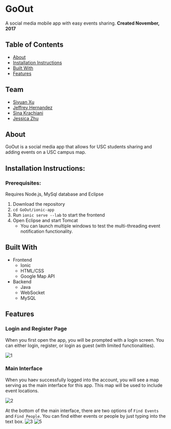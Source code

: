 # GoOut 
A social media mobile app with easy events sharing. 
**Created November, 2017**

## Table of Contents 
- [About](#about)
- [Installation Instructions](#installation-instructions)
- [Built With](#built-with)
- [Features](#features)

## Team
- [Siyuan Xu](https://github.com/1009700427)
- [Jeffrey Hernandez](https://github.com/JeffreyDH)
- [Sina Krachiani](https://github.com/karachia)
- [Jessica Zhu](https://github.com/jessicyz)

## About 
GoOut is a social media app that allows for USC students sharing and adding events on a USC campus map.

## Installation Instructions: 
### Prerequisites: 
Requires Node.js, MySql database and Eclipse 
1. Download the repository 
2. ```cd GoOut/ionic-app```
3. Run ```ionic serve --lab``` to start the frontend 
4. Open Eclipse and start Tomcat 
	- You can launch multiple windows to test the multi-threading event notification functionality. 

## Built With 
- Frontend 
	- Ionic 
	- HTML/CSS
	- Google Map API
- Backend 
	- Java 
	- WebSocket 
	- MySQL

## Features 

### Login and Register Page 
When you first open the app, you will be prompted with a login screen. You can either login, register, or login as guest (with limited functionalities). 

![1](https://user-images.githubusercontent.com/22974252/35259148-e7c2214c-ffb8-11e7-935f-c59a0cbd56de.png)

### Main Interface 
When you haev successfully logged into the account, you will see a map serving as the main interface for this app. This map will be used to include event locations. 

![2](https://user-images.githubusercontent.com/22974252/35259242-899e337a-ffb9-11e7-819f-4dc7f107864f.png)

At the bottom of the main interface, there are two options of ```Find Events``` and ```Find People```. You can find either events or people by just typing into the text box. 
![3](https://user-images.githubusercontent.com/22974252/35259358-3ee6b856-ffba-11e7-8a26-b63a8545a166.png)
![5](https://user-images.githubusercontent.com/22974252/35259599-9c7632d4-ffbb-11e7-8db4-71bab1468882.png)

